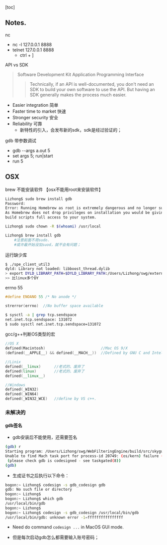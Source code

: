 [toc] 

## Notes.

nc
- nc -l 127.0.0.1 8888
- telnet 127.0.0.1 8888
	- ctrl + ]


API vs SDK
> Software Development Kit
> Application Programming Interface
>> Technically, if an API is well-documented, you don't need an SDK to build your own software to use the API. But having an SDK generally makes the process much easier.

- Easier integration 简单
- Faster time to market 快速
- Stronger security 安全
- Reliability 可靠
	- 新特性的引入，会发布新的sdk，sdk是经过验证的；


gdb 
带参数调试
- gdb --args a.out 5
- set args 5; run|start
- run 5


## OSX

brew
不能安装软件 【osx不能用root来安装软件】
```bash
Lizhong$ sudo brew install gdb
Password:
Error: Running Homebrew as root is extremely dangerous and no longer supported.
As Homebrew does not drop privileges on installation you would be giving all
build scripts full access to your system.

Lizhong$ sudo chown -R $(whoami) /usr/local

Lizhong$ brew install gdb
	#注意前面不用sudo.
	#或许最开始没加suod，就不会有问题；
```

运行缺少库
```bash
$ ./spe_client_util3
dyld: Library not loaded: libboost_thread.dylib
> export DYLD_LIBRARY_PATH=$DYLD_LIBRARY_PATH:/Users/Lizhong/swg/external/lib/:/Users/Lizhong/swg/internal/lib/
>> 比linux多个DY
```


errno 55
```cpp
#define ENOANO 55 /* No anode */

strerror(errno)  //No buffer space available

```


```bash
$ sysctl -a | grep tcp.sendspace
net.inet.tcp.sendspace: 131072
$ sudo sysctl net.inet.tcp.sendspace=131072
```


gcc/g++判断OS类型的宏
```cpp
//OS X
defined(Macintosh)                         //Mac OS 9/X
(defined(__APPLE__) && defined(__MACH__))  //Defined by GNU C and Intel C++

//Linix
defined(__linux)      //老式的、废弃了
defined(linux)        //老式的、废弃了
defined(__linux__)

//Windows
defined(_WIN32)
defined(_WIN64)
defined(_WIN32_WCE)   //define by VS c++.
```


### 未解决的
#### gdb签名
- gdb安装后不能使用，还需要签名
```bash
(gdb) r
Starting program: /Users/Lizhong/swg/WebFilteringEngine/build/src/skyguard/policy_engine/tool/spe_client/a.out 
Unable to find Mach task port for process-id 20749: (os/kern) failure (0x5).
 (please check gdb is codesigned - see taskgated(8))
(gdb) 
```



- 生成证书之后执行以下命令：
```bash
bogon:~ Lizhong$ codesign -s gdb_codesign gdb
gdb: No such file or directory
bogon:~ Lizhong$
bogon:~ Lizhong$ which gdb       
/usr/local/bin/gdb
bogon:~ Lizhong$
bogon:~ Lizhong$ codesign -s gdb_codesign /usr/local/bin/gdb
/usr/local/bin/gdb: unknown error -1=ffffffffffffffff

```

- Need do command `codesign ...` in MacOS GUI mode.

- 但是每次启动gdb怎么都需要输入账号密码；



